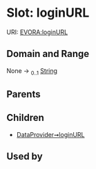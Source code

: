 
# Slot: loginURL



URI: [EVORA:loginURL](https://evora-project.eu/loginURL)


## Domain and Range

None &#8594;  <sub>0..1</sub> [String](types/String.md)

## Parents


## Children

 *  [DataProvider➞loginURL](DataProvider_loginURL.md)

## Used by

